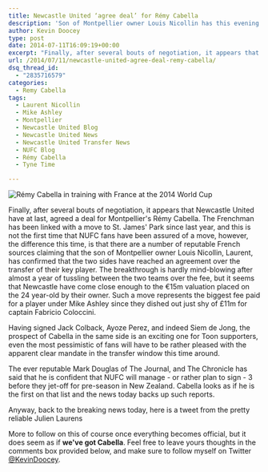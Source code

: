 ```yaml
---
title: Newcastle United ‘agree deal’ for Rémy Cabella
description: 'Son of Montpellier owner Louis Nicollin has this evening confirmed that Newcastle United have agreed a fee for their prized-asset Rémy Cabella.'
author: Kevin Doocey
type: post
date: 2014-07-11T16:09:19+00:00
excerpt: "Finally, after several bouts of negotiation, it appears that Newcastle United have at last, agreed a deal for Montpellier's Rémy Cabella. The Frenchman has been linked with a move.."
url: /2014/07/11/newcastle-united-agree-deal-remy-cabella/
dsq_thread_id:
  - "2835716579"
categories:
  - Remy Cabella
tags:
  - Laurent Nicollin
  - Mike Ashley
  - Montpellier
  - Newcastle United Blog
  - Newcastle United News
  - Newcastle United Transfer News
  - NUFC Blog
  - Rémy Cabella
  - Tyne Time

---
```

![Rémy Cabella in training with France at the 2014 World Cup](https://www.tynetime.com/wp-content/uploads/2014/07/Remy-Cabella-France-World-Cup.jpg "Cabella - Reports from France indicate the sides have reached an agreement over fee")

Finally, after several bouts of negotiation, it appears that Newcastle United have at last, agreed a deal for Montpellier's Rémy Cabella. The Frenchman has been linked with a move to St. James' Park since last year, and this is not the first time that NUFC fans have been assured of a move, however, the difference this time, is that there are a number of reputable French sources claiming that the son of Montpellier owner Louis Nicollin, Laurent, has confirmed that the two sides have reached an agreement over the transfer of their key player. The breakthrough is hardly mind-blowing after almost a year of tussling between the two teams over the fee, but it seems that Newcastle have come close enough to the €15m valuation placed on the 24 year-old by their owner. Such a move represents the biggest fee paid for a player under Mike Ashley since they dished out just shy of £11m for captain Fabricio Coloccini.

Having signed Jack Colback, Ayoze Perez, and indeed Siem de Jong, the prospect of Cabella in the same side is an exciting one for Toon supporters, even the most pessimistic of fans will have to be rather pleased with the apparent clear mandate in the transfer window this time around.

The ever reputable Mark Douglas of The Journal, and The Chronicle has said that he is confident that NUFC will manage - or rather plan to sign - 3 before they jet-off for pre-season in New Zealand. Cabella looks as if he is the first on that list and the news today backs up such reports.

Anyway, back to the breaking news today, here is a tweet from the pretty reliable Julien Laurens

More to follow on this of course once everything becomes official, but it does seem as if **we've got Cabella**. Feel free to leave yours thoughts in the comments box provided below, and make sure to follow myself on Twitter [@KevinDoocey](https://twitter.com/kevindoocey "doocey twitter").

